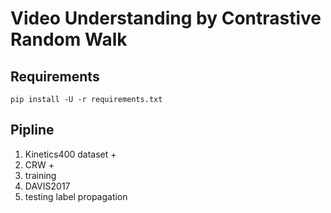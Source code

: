 # Video Understanding by Contrastive Random Walk

## Requirements
```
pip install -U -r requirements.txt
```

## Pipline
1. Kinetics400 dataset +
2. CRW +
3. training
4. DAVIS2017
5. testing label propagation
